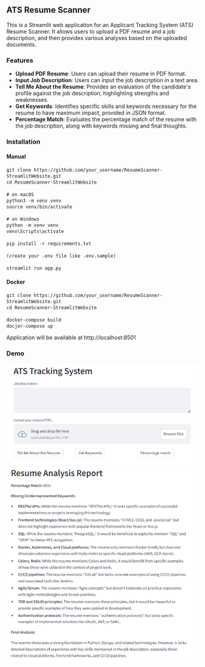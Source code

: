 ## ATS Resume Scanner

This is a Streamlit web application for an Applicant Tracking System (ATS) Resume Scanner. It allows users to upload a PDF resume and a job description, and then provides various analyses based on the uploaded documents.

### Features

- **Upload PDF Resume**: Users can upload their resume in PDF format.
- **Input Job Description**: Users can input the job description in a text area.
- **Tell Me About the Resume**: Provides an evaluation of the candidate's profile against the job description, highlighting strengths and weaknesses.
- **Get Keywords**: Identifies specific skills and keywords necessary for the resume to have maximum impact, provided in JSON format.
- **Percentage Match**: Evaluates the percentage match of the resume with the job description, along with keywords missing and final thoughts.

### Installation

#### Manual
```
git clone https://github.com/your_username/ResumeScanner-StreamlitWebsite.git
cd ResumeScanner-StreamlitWebsite

# on macOS
python3 -m venv venv
source venv/bin/activate

# on Windows
python -m venv venv
venv\Scripts\activate

pip install -r requirements.txt

(create your .env file like .env.sample)

streamlit run app.py
```
#### Docker
``` 
git clone https://github.com/your_username/ResumeScanner-StreamlitWebsite.git
cd ResumeScanner-StreamlitWebsite

docker-compose build
docjer-compose up
```

Application will be available at http://localhost:8501

### Demo
![demo_0.png](demo_0.png)
![demo_1.png](demo_1.png)